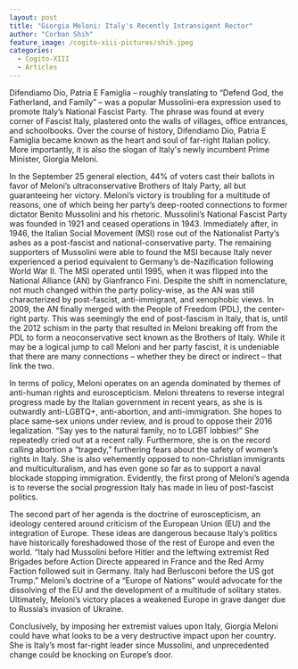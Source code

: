 ```yaml
---
layout: post
title: "Giorgia Meloni: Italy's Recently Intransigent Rector"
author: "Corban Shih"
feature_image: /cogito-xiii-pictures/shih.jpeg
categories:
  - Cogito-XIII
  - Articles
---
```

Difendiamo Dio, Patria E Famiglia – roughly translating to “Defend God, the Fatherland, and Family” – was a popular Mussolini-era expression used to promote Italy’s National Fascist Party. The phrase was found at every corner of Fascist Italy, plastered onto the walls of villages, office entrances, and schoolbooks. Over the course of history, Difendiamo Dio, Patria E Famiglia became known as the heart and soul of far-right Italian policy. More importantly, it is also the slogan of Italy's newly incumbent Prime Minister, Giorgia Meloni. 

In the September 25 general election, 44% of voters cast their ballots in favor of Meloni’s ultraconservative Brothers of Italy Party, all but guaranteeing her victory. Meloni’s victory is troubling for a multitude of reasons, one of which being her party’s deep-rooted connections to former dictator Benito Mussolini and his rhetoric. Mussolini’s National Fascist Party was founded in 1921 and ceased operations in 1943. Immediately after, in 1946, the Italian Social Movement (MSI) rose out of the Nationalist Party’s ashes as a post-fascist and national-conservative party. The remaining supporters of Mussolini were able to found the MSI because Italy never experienced a period equivalent to Germany’s de-Nazification following World War II. The MSI operated until 1995, when it was flipped into the National Alliance (AN) by Gianfranco Fini. Despite the shift in nomenclature, not much changed within the party policy-wise, as the AN was still characterized by post-fascist, anti-immigrant, and xenophobic views. In 2009, the AN finally merged with the People of Freedom (PDL), the center-right party. This was seemingly the end of post-fascism in Italy, that is, until the 2012 schism in the party that resulted in Meloni breaking off from the PDL to form a neoconservative sect known as the Brothers of Italy. While it may be a logical jump to call Meloni and her party fascist, it is undeniable that there are many connections – whether they be direct or indirect – that link the two. 

In terms of policy, Meloni operates on an agenda dominated by themes of anti-human rights and euroscepticism. Meloni threatens to reverse integral progress made by the Italian government in recent years, as she is is outwardly anti-LGBTQ+, anti-abortion, and anti-immigration. She hopes to place same-sex unions under review, and is proud to oppose their 2016 legalization. “Say yes to the natural family, no to LGBT lobbies!” She repeatedly cried out at a recent rally. Furthermore, she is on the record calling abortion a “tragedy,” furthering fears about the safety of women’s rights in Italy. She is also vehemently opposed to non-Christian immigrants and multiculturalism, and has even gone so far as to support a naval blockade stopping immigration. Evidently, the first prong of Meloni’s agenda is to reverse the social progression Italy has made in lieu of post-fascist politics. 

The second part of her agenda is the doctrine of euroscepticism, an ideology centered around criticism of the European Union (EU) and the integration of Europe. These ideas are dangerous because Italy’s politics have historically foreshadowed those of the rest of Europe and even the world. “Italy had Mussolini before Hitler and the leftwing extremist Red Brigades before Action Directe appeared in France and the Red Army Faction followed suit in Germany. Italy had Berlusconi before the US got Trump.” Meloni’s doctrine of a “Europe of Nations” would advocate for the dissolving of the EU and the development of a multitude of solitary states. Ultimately, Meloni’s victory places a weakened Europe in grave danger due to Russia’s invasion of Ukraine.

Conclusively, by imposing her extremist values upon Italy, Giorgia Meloni could have what looks to be a very destructive impact upon her country. She is Italy’s most far-right leader since Mussolini, and unprecedented change could be knocking on Europe’s door. 
